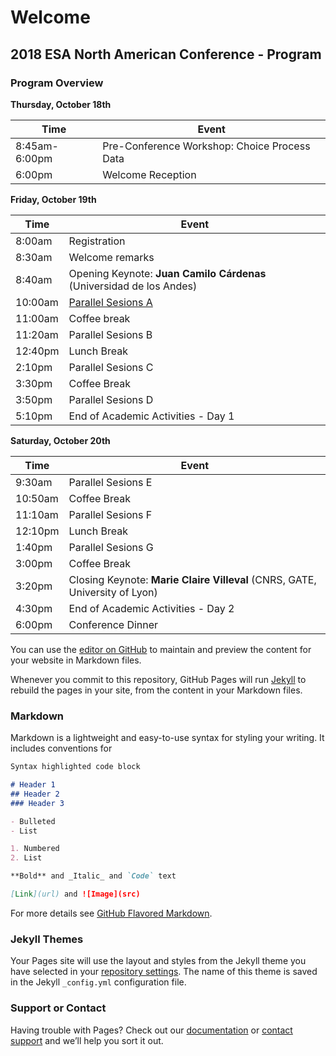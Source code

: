 # Welcome

## 2018 ESA North American Conference - Program

### Program Overview


**Thursday, October 18th** 

Time | Event
-----|------
8:45am-6:00pm | Pre-Conference Workshop: Choice Process Data
6:00pm | Welcome Reception

**Friday, October 19th** 

Time | Event
-----|------
8:00am | Registration
8:30am | Welcome remarks
8:40am | Opening Keynote: **Juan Camilo Cárdenas** (Universidad de los Andes) 
10:00am | [Parallel Sesions A](SessionA.md)
11:00am | Coffee break
11:20am | Parallel Sesions B
12:40pm | Lunch Break
2:10pm | Parallel Sesions C
3:30pm | Coffee Break
3:50pm | Parallel Sesions D
5:10pm | End of Academic Activities - Day 1

**Saturday, October 20th** 

Time | Event
-----|------
9:30am | Parallel Sesions E
10:50am | Coffee Break
11:10am | Parallel Sesions F
12:10pm | Lunch Break
1:40pm | Parallel Sesions G
3:00pm | Coffee Break
3:20pm | Closing Keynote: **Marie Claire Villeval** (CNRS, GATE, University of Lyon) 
4:30pm | End of Academic Activities - Day 2
6:00pm | Conference Dinner


You can use the [editor on GitHub](https://github.com/rebelbogota/rebelbogota.github.io/edit/master/README.md) to maintain and preview the content for your website in Markdown files.

Whenever you commit to this repository, GitHub Pages will run [Jekyll](https://jekyllrb.com/) to rebuild the pages in your site, from the content in your Markdown files.

### Markdown

Markdown is a lightweight and easy-to-use syntax for styling your writing. It includes conventions for

```markdown
Syntax highlighted code block

# Header 1
## Header 2
### Header 3

- Bulleted
- List

1. Numbered
2. List

**Bold** and _Italic_ and `Code` text

[Link](url) and ![Image](src)
```

For more details see [GitHub Flavored Markdown](https://guides.github.com/features/mastering-markdown/).

### Jekyll Themes

Your Pages site will use the layout and styles from the Jekyll theme you have selected in your [repository settings](https://github.com/rebelbogota/rebelbogota.github.io/settings). The name of this theme is saved in the Jekyll `_config.yml` configuration file.

### Support or Contact

Having trouble with Pages? Check out our [documentation](https://help.github.com/categories/github-pages-basics/) or [contact support](https://github.com/contact) and we’ll help you sort it out.
